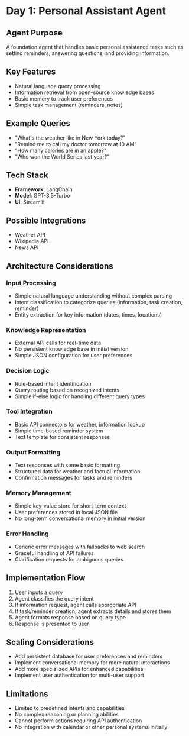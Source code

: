 # Day 1: Personal Assistant Agent

## Agent Purpose
A foundation agent that handles basic personal assistance tasks such as setting reminders, answering questions, and providing information.

## Key Features
- Natural language query processing
- Information retrieval from open-source knowledge bases
- Basic memory to track user preferences
- Simple task management (reminders, notes)

## Example Queries
- "What's the weather like in New York today?"
- "Remind me to call my doctor tomorrow at 10 AM"
- "How many calories are in an apple?"
- "Who won the World Series last year?"

## Tech Stack
- **Framework**: LangChain
- **Model**: GPT-3.5-Turbo
- **UI**: Streamlit

## Possible Integrations
- Weather API
- Wikipedia API
- News API

## Architecture Considerations

### Input Processing
- Simple natural language understanding without complex parsing
- Intent classification to categorize queries (information, task creation, reminder)
- Entity extraction for key information (dates, times, locations)

### Knowledge Representation
- External API calls for real-time data
- No persistent knowledge base in initial version
- Simple JSON configuration for user preferences

### Decision Logic
- Rule-based intent identification
- Query routing based on recognized intents
- Simple if-else logic for handling different query types

### Tool Integration
- Basic API connectors for weather, information lookup
- Simple time-based reminder system
- Text template for consistent responses

### Output Formatting
- Text responses with some basic formatting
- Structured data for weather and factual information
- Confirmation messages for tasks and reminders

### Memory Management
- Simple key-value store for short-term context
- User preferences stored in local JSON file
- No long-term conversational memory in initial version

### Error Handling
- Generic error messages with fallbacks to web search
- Graceful handling of API failures
- Clarification requests for ambiguous queries

## Implementation Flow
1. User inputs a query
2. Agent classifies the query intent
3. If information request, agent calls appropriate API
4. If task/reminder creation, agent extracts details and stores them
5. Agent formats response based on query type
6. Response is presented to user

## Scaling Considerations
- Add persistent database for user preferences and reminders
- Implement conversational memory for more natural interactions
- Add more specialized APIs for enhanced capabilities
- Implement user authentication for multi-user support

## Limitations
- Limited to predefined intents and capabilities
- No complex reasoning or planning abilities
- Cannot perform actions requiring API authentication
- No integration with calendar or other personal systems initially